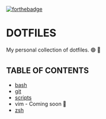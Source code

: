 [![forthebadge](https://forthebadge.com/images/badges/made-with-crayons.svg)](https://forthebadge.com)

# DOTFILES

My personal collection of dotfiles. 🟢 🧠

## TABLE OF CONTENTS

- [bash](./bash)
- [git](./git)
- [scripts](./scripts)
- vim - Coming soon 🚧
- [zsh](./zsh)
